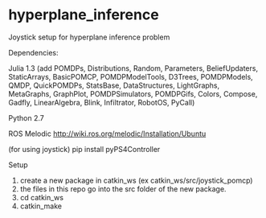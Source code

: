 # hyperplane_inference
Joystick setup for hyperplane inference problem

Dependencies:

Julia 1.3 (add POMDPs, Distributions, Random, Parameters, BeliefUpdaters, StaticArrays, BasicPOMCP, POMDPModelTools, D3Trees, POMDPModels, QMDP, QuickPOMDPs, StatsBase, DataStructures, LightGraphs, MetaGraphs, GraphPlot, POMDPSimulators, POMDPGifs, Colors, Compose, Gadfly, LinearAlgebra, Blink, Infiltrator, RobotOS, PyCall)

Python 2.7

ROS Melodic http://wiki.ros.org/melodic/Installation/Ubuntu

(for using joystick) pip install pyPS4Controller

Setup

1. create a new package in catkin_ws (ex catkin_ws/src/joystick_pomcp)
2. the files in this repo go into the src folder of the new package.
3. cd catkin_ws
4. catkin_make
